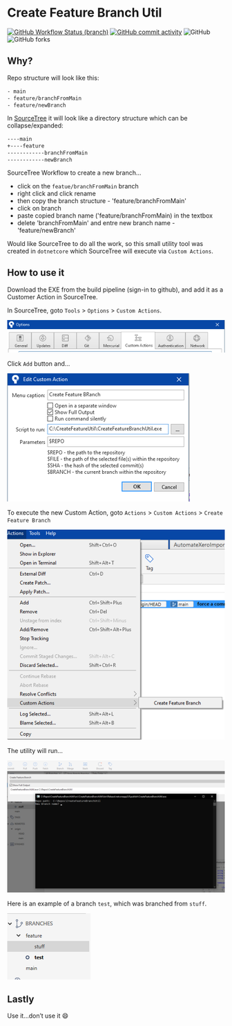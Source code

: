 # Create Feature Branch Util
[![GitHub Workflow Status (branch)](https://img.shields.io/github/workflow/status/rpbeukes/CreateFeatureBranchUtil/.NETCore/main)](https://github.com/rpbeukes/CreateFeatureBranchUtil/actions?query=branch%3Amain+) [![GitHub commit activity](https://img.shields.io/github/commit-activity/m/rpbeukes/CreateFeatureBranchUtil)](https://github.com/rpbeukes/CreateFeatureBranchUtil/pulse/monthly) ![GitHub](https://img.shields.io/github/license/rpbeukes/CreateFeatureBranchUtil) ![GitHub forks](https://img.shields.io/github/forks/rpbeukes/CreateFeatureBranchUtil?style=social)

## Why?
Repo structure will look like this:

```
- main
- feature/branchFromMain    
- feature/newBranch
```

In [SourceTree](https://www.sourcetreeapp.com/) it will look like a directory structure which can be collapse/expanded:
```
----main
+----feature
------------branchFromMain
------------newBranch
```

SourceTree Workflow to create a new branch...
- click on the `featue/branchFromMain` branch 
- right click and click rename
- then copy the branch structure - 'feature/branchFromMain'
- click on branch
- paste copied branch name ('feature/branchFromMain) in the textbox
- delete 'branchFromMain' and entre new branch name - 'feature/newBranch'

Would like SourceTree to do all the work, so this small utility tool was created in `dotnetcore` which SourceTree will execute via `Custom Actions`.

## How to use it
Download the EXE from the build pipeline (sign-in to github), and add it as a Customer Action in SourceTree.

In SourceTree, goto `Tools` > `Options` > `Custom Actions`.

![SourceTree's Custom Actions](./images/customerActions.png)

Click `Add` button and...

![SourceTree's Custom Actions](./images/addCustomeAction.png)

To execute the new Custom Action, goto `Actions` > `Custom Actions` > `Create Feature Branch`

![SourceTree's Custom Actions](./images/executeAction.png)

The utility will run...

![SourceTree's Custom Actions](./images/execution.png)

Here is an example of a branch `test`, which was branched from `stuff`.

![SourceTree's Custom Actions](./images/endResult.png)

## Lastly

Use it…don’t use it :smile:
